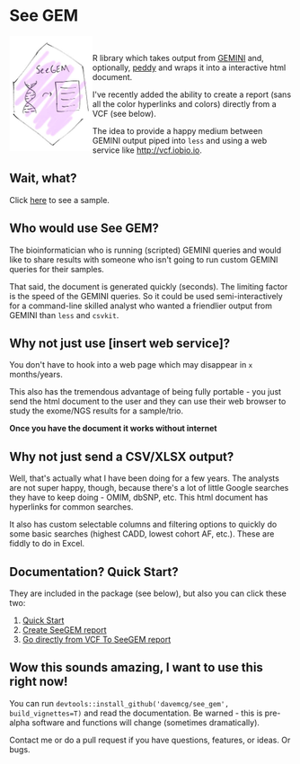 # See GEM
<a href="url"><img src="https://github.com/davemcg/SeeGEM_docs/blob/master/hex_sticker/SeeGEM_doodlee.JPG" align="left" width="148" ></a>
<br>


R library which takes output from [GEMINI](http://gemini.readthedocs.io) and, optionally, [peddy](http://peddy.readthedocs.io) and wraps it into a interactive html document. 

I've recently added the ability to create a report (sans all the color hyperlinks and colors) directly from a VCF (see below). 

The idea to provide a happy medium between GEMINI output piped into `less` and using a web service like http://vcf.iobio.io. 

## Wait, what?
Click [here](https://cdn.rawgit.com/davemcg/SeeGEM_docs/98d1b0cf/demos/demo.html) to see a sample.

## Who would use See GEM?
The bioinformatician who is running (scripted) GEMINI queries and would like to share results with someone who isn't going to run custom GEMINI queries for their samples. 

That said, the document is generated quickly (seconds). The limiting factor is the speed of the GEMINI queries. So it could be used semi-interactively for a command-line skilled analyst who wanted a friendlier output from GEMINI than `less` and `csvkit`. 

## Why not just use [insert web service]?
You don't have to hook into a web page which may disappear in `x` months/years. 

This also has the tremendous advantage of being fully portable - you just send the html document to the user and they can use their web browser to study the exome/NGS results for a sample/trio. 

**Once you have the document it works without internet**

## Why not just send a CSV/XLSX output?
Well, that's actually what I have been doing for a few years. The analysts are not super happy, though, because there's a lot of little Google searches they have to keep doing - OMIM, dbSNP, etc. This html document has hyperlinks for common searches. 

It also has custom selectable columns and filtering options to quickly do some basic searches (highest CADD, lowest cohort AF, etc.). These are fiddly to do in Excel. 

## Documentation? Quick Start? 
They are included in the package (see below), but also you can click these two:

  1. [Quick Start](https://cdn.rawgit.com/davemcg/SeeGEM_docs/98d1b0cf/vignettes/Quick_Start.html)
  2. [Create SeeGEM report](https://cdn.rawgit.com/davemcg/SeeGEM_docs/98d1b0cf/vignettes/Create_SeeGEM_report.html)
  3. [Go directly from VCF To SeeGEM report](https://cdn.rawgit.com/davemcg/SeeGEM_docs/92a30bc5/vignettes/VCF_to_SeeGEM_Report.html)
  
## Wow this sounds amazing, I want to use this right now!
You can run `devtools::install_github('davemcg/see_gem', build_vignettes=T)` and read the documentation. Be warned - this is pre-alpha software and functions will change (sometimes dramatically). 

Contact me or do a pull request if you have questions, features, or ideas. Or bugs. 


